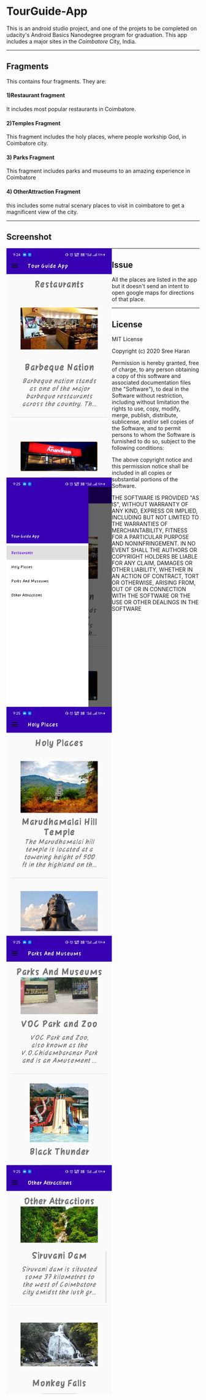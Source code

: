 # TourGuide-App
   This is an android studio project, and one of the projets to be completed on udacity's Android Basics Nanodegree program for graduation.
   This app includes a major sites in the _Coimbatore_ City, India.

***

## Fragments
   This contains four fragments. They are:
   #### 1)Restaurant fragment
   It includes most popular restaurants in Coimbatore.
   #### 2)Temples Fragment
   This fragment includes the holy places, where people workship God, in Coimbatore city.
   #### 3) Parks Fragment
   This fragment includes parks and museums to an amazing experience in Coimbatore
   #### 4) OtherAttraction Fragment
   this includes some nutral scenary places to visit in coimbatore to get a magnificent view of the city.

***

## Screenshot   
  [<img align="left" src="assets/Screenshot_1.jpg" width="275px">](assets/Screenshot_1.jpg)
  [<img align="left" src="assets/Screenshot_2.jpg" width="275px">](assets/Screenshot_2.jpg)
  [<img align="left" src="assets/Screenshot_3.jpg" width="275px">](assets/Screenshot_3.jpg)
  [<img align="left" src="assets/Screenshot_4.jpg" width="275px">](assets/Screenshot_4.jpg)
  [<img align="left" src="assets/Screenshot_5.jpg" width="275px">](assets/Screenshot_5.jpg)
  
***

## Issue
   All the places are listed in the app but it doesn't send an intent to open google maps for directions of that place.
   
***

## License
MIT License

Copyright (c) 2020 Sree Haran

Permission is hereby granted, free of charge, to any person obtaining a copy
of this software and associated documentation files (the "Software"), to deal
in the Software without restriction, including without limitation the rights
to use, copy, modify, merge, publish, distribute, sublicense, and/or sell
copies of the Software, and to permit persons to whom the Software is
furnished to do so, subject to the following conditions:

The above copyright notice and this permission notice shall be included in all
copies or substantial portions of the Software.

THE SOFTWARE IS PROVIDED "AS IS", WITHOUT WARRANTY OF ANY KIND, EXPRESS OR
IMPLIED, INCLUDING BUT NOT LIMITED TO THE WARRANTIES OF MERCHANTABILITY,
FITNESS FOR A PARTICULAR PURPOSE AND NONINFRINGEMENT. IN NO EVENT SHALL THE
AUTHORS OR COPYRIGHT HOLDERS BE LIABLE FOR ANY CLAIM, DAMAGES OR OTHER
LIABILITY, WHETHER IN AN ACTION OF CONTRACT, TORT OR OTHERWISE, ARISING FROM,
OUT OF OR IN CONNECTION WITH THE SOFTWARE OR THE USE OR OTHER DEALINGS IN THE
SOFTWARE
